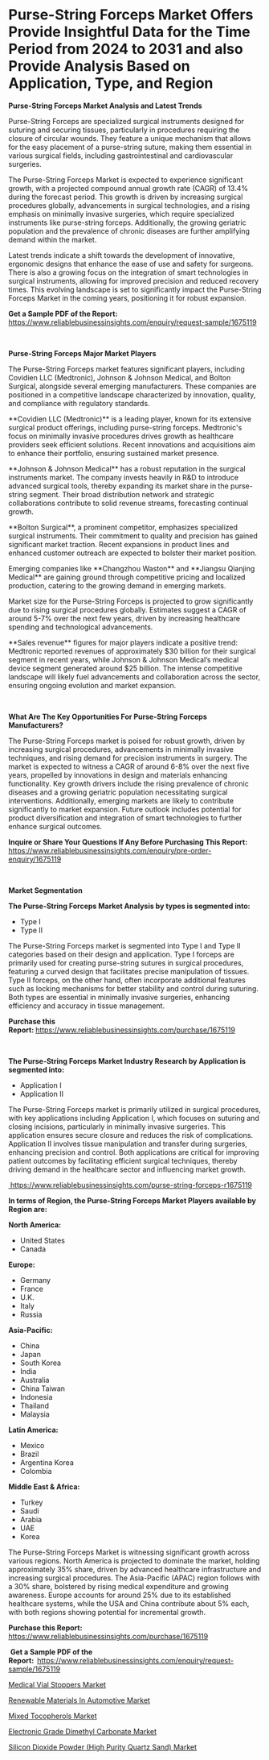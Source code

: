 <p><h1>Purse-String Forceps Market Offers Provide Insightful Data for the Time Period from 2024 to 2031 and also Provide Analysis Based on Application, Type, and Region</h1></p><p><strong>Purse-String Forceps Market Analysis and Latest Trends</strong></p>
<p><p>Purse-String Forceps are specialized surgical instruments designed for suturing and securing tissues, particularly in procedures requiring the closure of circular wounds. They feature a unique mechanism that allows for the easy placement of a purse-string suture, making them essential in various surgical fields, including gastrointestinal and cardiovascular surgeries.</p><p>The Purse-String Forceps Market is expected to experience significant growth, with a projected compound annual growth rate (CAGR) of 13.4% during the forecast period. This growth is driven by increasing surgical procedures globally, advancements in surgical technologies, and a rising emphasis on minimally invasive surgeries, which require specialized instruments like purse-string forceps. Additionally, the growing geriatric population and the prevalence of chronic diseases are further amplifying demand within the market.</p><p>Latest trends indicate a shift towards the development of innovative, ergonomic designs that enhance the ease of use and safety for surgeons. There is also a growing focus on the integration of smart technologies in surgical instruments, allowing for improved precision and reduced recovery times. This evolving landscape is set to significantly impact the Purse-String Forceps Market in the coming years, positioning it for robust expansion.</p></p>
<p><strong>Get a Sample PDF of the Report:&nbsp;</strong> <a href="https://www.reliablebusinessinsights.com/enquiry/request-sample/1675119?utm_campaign=57&utm_medium=2&utm_source=Github&utm_content=ia&utm_term=10102024&utm_id=purse-string-forceps">https://www.reliablebusinessinsights.com/enquiry/request-sample/1675119</a></p>
<p>&nbsp;</p>
<p><strong>Purse-String Forceps Major Market Players</strong></p>
<p><p>The Purse-String Forceps market features significant players, including Covidien LLC (Medtronic), Johnson & Johnson Medical, and Bolton Surgical, alongside several emerging manufacturers. These companies are positioned in a competitive landscape characterized by innovation, quality, and compliance with regulatory standards.</p><p>**Covidien LLC (Medtronic)** is a leading player, known for its extensive surgical product offerings, including purse-string forceps. Medtronic's focus on minimally invasive procedures drives growth as healthcare providers seek efficient solutions. Recent innovations and acquisitions aim to enhance their portfolio, ensuring sustained market presence.</p><p>**Johnson & Johnson Medical** has a robust reputation in the surgical instruments market. The company invests heavily in R&D to introduce advanced surgical tools, thereby expanding its market share in the purse-string segment. Their broad distribution network and strategic collaborations contribute to solid revenue streams, forecasting continual growth.</p><p>**Bolton Surgical**, a prominent competitor, emphasizes specialized surgical instruments. Their commitment to quality and precision has gained significant market traction. Recent expansions in product lines and enhanced customer outreach are expected to bolster their market position.</p><p>Emerging companies like **Changzhou Waston** and **Jiangsu Qianjing Medical** are gaining ground through competitive pricing and localized production, catering to the growing demand in emerging markets. </p><p>Market size for the Purse-String Forceps is projected to grow significantly due to rising surgical procedures globally. Estimates suggest a CAGR of around 5-7% over the next few years, driven by increasing healthcare spending and technological advancements.</p><p>**Sales revenue** figures for major players indicate a positive trend: Medtronic reported revenues of approximately $30 billion for their surgical segment in recent years, while Johnson & Johnson Medical’s medical device segment generated around $25 billion. The intense competitive landscape will likely fuel advancements and collaboration across the sector, ensuring ongoing evolution and market expansion.</p></p>
<p>&nbsp;</p>
<p><strong>What Are The Key Opportunities For Purse-String Forceps Manufacturers?</strong></p>
<p><p>The Purse-String Forceps market is poised for robust growth, driven by increasing surgical procedures, advancements in minimally invasive techniques, and rising demand for precision instruments in surgery. The market is expected to witness a CAGR of around 6-8% over the next five years, propelled by innovations in design and materials enhancing functionality. Key growth drivers include the rising prevalence of chronic diseases and a growing geriatric population necessitating surgical interventions. Additionally, emerging markets are likely to contribute significantly to market expansion. Future outlook includes potential for product diversification and integration of smart technologies to further enhance surgical outcomes.</p></p>
<p><strong>Inquire or Share Your Questions If Any Before Purchasing This Report:</strong> <a href="https://www.reliablebusinessinsights.com/enquiry/pre-order-enquiry/1675119?utm_campaign=57&utm_medium=2&utm_source=Github&utm_content=ia&utm_term=10102024&utm_id=purse-string-forceps">https://www.reliablebusinessinsights.com/enquiry/pre-order-enquiry/1675119</a></p>
<p>&nbsp;</p>
<p><strong>Market Segmentation</strong></p>
<p><strong>The Purse-String Forceps Market Analysis by types is segmented into:</strong></p>
<p><ul><li>Type I</li><li>Type II</li></ul></p>
<p><p>The Purse-String Forceps market is segmented into Type I and Type II categories based on their design and application. Type I forceps are primarily used for creating purse-string sutures in surgical procedures, featuring a curved design that facilitates precise manipulation of tissues. Type II forceps, on the other hand, often incorporate additional features such as locking mechanisms for better stability and control during suturing. Both types are essential in minimally invasive surgeries, enhancing efficiency and accuracy in tissue management.</p></p>
<p><strong>Purchase this Report:&nbsp;</strong><a href="https://www.reliablebusinessinsights.com/purchase/1675119?utm_campaign=57&utm_medium=2&utm_source=Github&utm_content=ia&utm_term=10102024&utm_id=purse-string-forceps">https://www.reliablebusinessinsights.com/purchase/1675119</a></p>
<p>&nbsp;</p>
<p><strong>The Purse-String Forceps Market Industry Research by Application is segmented into:</strong></p>
<p><ul><li>Application I</li><li>Application II</li></ul></p>
<p><p>The Purse-String Forceps market is primarily utilized in surgical procedures, with key applications including Application I, which focuses on suturing and closing incisions, particularly in minimally invasive surgeries. This application ensures secure closure and reduces the risk of complications. Application II involves tissue manipulation and transfer during surgeries, enhancing precision and control. Both applications are critical for improving patient outcomes by facilitating efficient surgical techniques, thereby driving demand in the healthcare sector and influencing market growth.</p></p>
<p><a href="https://www.reliablebusinessinsights.com/purse-string-forceps-r1675119?utm_campaign=57&utm_medium=2&utm_source=Github&utm_content=ia&utm_term=10102024&utm_id=purse-string-forceps">&nbsp;https://www.reliablebusinessinsights.com/purse-string-forceps-r1675119</a></p>
<p><strong>In terms of Region, the Purse-String Forceps Market Players available by Region are:</strong></p>
<p>
    <p> <strong> North America: </strong>
        <ul>
            <li>United States</li>
            <li>Canada</li>
        </ul>
        </p> 
    <p> <strong> Europe: </strong>
        <ul>
            <li>Germany</li>
            <li>France</li>
            <li>U.K.</li>
            <li>Italy</li>
            <li>Russia</li>
        </ul>
        </p> 
    <p> <strong> Asia-Pacific: </strong>
        <ul>
            <li>China</li>
            <li>Japan</li>
            <li>South Korea</li>
            <li>India</li>
            <li>Australia</li>
            <li>China Taiwan</li>
            <li>Indonesia</li>
            <li>Thailand</li>
            <li>Malaysia</li>
        </ul>
        </p> 
    <p> <strong> Latin America: </strong>
        <ul>
            <li>Mexico</li>
            <li>Brazil</li>
            <li>Argentina Korea</li>
            <li>Colombia</li>
        </ul>
        </p> 
    <p> <strong> Middle East & Africa: </strong>
        <ul>
            <li>Turkey</li>
            <li>Saudi</li>
            <li>Arabia</li>
            <li>UAE</li>
            <li>Korea</li>
        </ul>
    </p>
    </p>
<p><p>The Purse-String Forceps Market is witnessing significant growth across various regions. North America is projected to dominate the market, holding approximately 35% share, driven by advanced healthcare infrastructure and increasing surgical procedures. The Asia-Pacific (APAC) region follows with a 30% share, bolstered by rising medical expenditure and growing awareness. Europe accounts for around 25% due to its established healthcare systems, while the USA and China contribute about 5% each, with both regions showing potential for incremental growth.</p></p>
<p><strong>Purchase this Report: </strong><a href="https://www.reliablebusinessinsights.com/purchase/1675119?utm_campaign=57&utm_medium=2&utm_source=Github&utm_content=ia&utm_term=10102024&utm_id=purse-string-forceps">https://www.reliablebusinessinsights.com/purchase/1675119</a></p>
<p>&nbsp;<strong>Get a Sample PDF of the Report:&nbsp;&nbsp;</strong><a href="https://www.reliablebusinessinsights.com/enquiry/request-sample/1675119?utm_campaign=57&utm_medium=2&utm_source=Github&utm_content=ia&utm_term=10102024&utm_id=purse-string-forceps">https://www.reliablebusinessinsights.com/enquiry/request-sample/1675119</a></p>
<p><strong></strong></p>
<p><p><a href="https://www.linkedin.com/pulse/strategic-market-insights-global-medical-vial-stoppers-2024-1wgde?utm_campaign=57&utm_medium=2&utm_source=Github&utm_content=ia&utm_term=10102024&utm_id=purse-string-forceps">Medical Vial Stoppers Market</a></p><p><a href="https://github.com/RogerBennett414/Market-Research-Report-List-1/blob/main/renewable-materials-in-automotive-market.md?utm_campaign=57&utm_medium=2&utm_source=Github&utm_content=ia&utm_term=10102024&utm_id=purse-string-forceps">Renewable Materials In Automotive Market</a></p><p><a href="https://issuu.com/reportprime-2/docs/mixed-tocopherols-market-size-2030._ebe83a73adc938?utm_campaign=57&utm_medium=2&utm_source=Github&utm_content=ia&utm_term=10102024&utm_id=purse-string-forceps">Mixed Tocopherols Market</a></p><p><a href="https://www.linkedin.com/pulse/electronic-grade-dimethyl-carbonate-market-global-share-ranking-nn67f?utm_campaign=57&utm_medium=2&utm_source=Github&utm_content=ia&utm_term=10102024&utm_id=purse-string-forceps">Electronic Grade Dimethyl Carbonate Market</a></p><p><a href="https://github.com/SidorelaGurakuqi596/Market-Research-Report-List-1/blob/main/silicon-dioxide-powder-high-purity-quartz-sand-market.md?utm_campaign=57&utm_medium=2&utm_source=Github&utm_content=ia&utm_term=10102024&utm_id=purse-string-forceps">Silicon Dioxide Powder (High Purity Quartz Sand) Market</a></p></p>